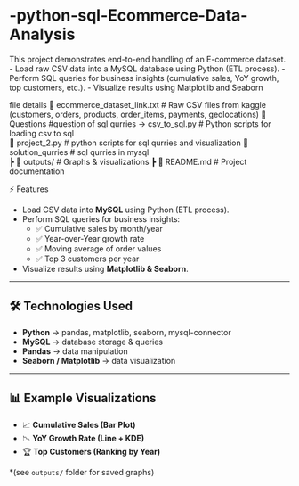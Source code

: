 # -python-sql-Ecommerce-Data-Analysis
This project demonstrates end-to-end handling of an E-commerce dataset. - Load raw CSV data into a MySQL database using Python (ETL process). - Perform SQL queries for business insights (cumulative sales, YoY growth, top customers, etc.). - Visualize results using Matplotlib and Seaborn

file details
📄 ecommerce_dataset_link.txt       # Raw CSV files from kaggle (customers, orders, products, order_items, payments, geolocations)
📄 Questions              #question of sql qurries 
 -> csv_to_sql.py     # Python scripts for loading csv to sql  
📄 project_2.py     # python scripts for sql qurries and visualization
📄solution_qurries  # sql qurries in mysql   
┣ 📂 outputs/ # Graphs & visualizations
┣ 📄 README.md # Project documentation


⚡ Features
- Load CSV data into **MySQL** using Python (ETL process).
- Perform SQL queries for business insights:
  - ✅ Cumulative sales by month/year  
  - ✅ Year-over-Year growth rate  
  - ✅ Moving average of order values  
  - ✅ Top 3 customers per year  
- Visualize results using **Matplotlib & Seaborn**.

---

## 🛠️ Technologies Used
- **Python** → pandas, matplotlib, seaborn, mysql-connector  
- **MySQL** → database storage & queries  
- **Pandas** → data manipulation  
- **Seaborn / Matplotlib** → data visualization  

---

## 📊 Example Visualizations
- 📈 **Cumulative Sales (Bar Plot)**  
- 📉 **YoY Growth Rate (Line + KDE)**  
- 🏆 **Top Customers (Ranking by Year)**  

*(see `outputs/` folder for saved graphs)
